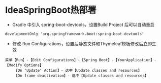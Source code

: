 # IdeaSpringBoot热部署
- Gradle 中引入 spring-boot-devtools，设置Build Project 后可以自动重启
```
developmentOnly 'org.springframework.boot:spring-boot-devtools'
```

- 修改 Run Configurations，设置后静态文件和Thymeleaf模板修改后立即生效
```
菜单【Run】-【Edit Configurations】-【Spring Boot】-【YourApplication】-【Modify Options】
    【On 'Update' Action】- 选中【Update classes and resources】
    【On frame deactivation】- 选中【Update classes and resources】
```
